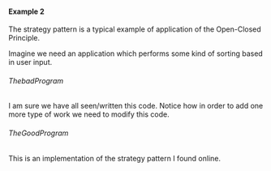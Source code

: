 ﻿#### Example 2 

The strategy pattern is a typical example of application of the Open-Closed Principle.

Imagine we need an application which performs some kind of sorting based in user input.

###### ThebadProgram

I am sure we have all seen/written this code.
Notice how in order to add one more type of work we need to modify this code.

###### TheGoodProgram

This is an implementation of the strategy pattern I found online.